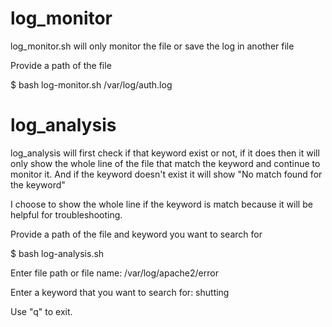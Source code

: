# log_monitor 
log_monitor.sh will only monitor the file or save the log in another file

Provide a path of the file 

$ bash log-monitor.sh /var/log/auth.log

# log_analysis
log_analysis will first check if that keyword exist or not, if it does then it will only show the whole line of the file that match the keyword and continue to monitor it. And if the keyword doesn't exist it will show "No match found for the keyword"

I choose to show the whole line if the keyword is match because it will be helpful for troubleshooting.

Provide a path of the file and keyword you want to search for

$ bash log-analysis.sh

Enter file path or file name: /var/log/apache2/error

Enter a keyword that you want to search for: shutting

Use "q" to exit.
